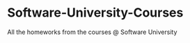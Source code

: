 Software-University-Courses
===========================

All the homeworks from the courses @ Software University
